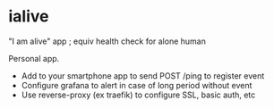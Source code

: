 # ialive
"I am alive" app ; equiv health check for alone human

Personal app.

- Add to your smartphone app to send POST /ping to register event
- Configure grafana to alert in case of long period without event
- Use reverse-proxy (ex traefik) to configure SSL, basic auth, etc
